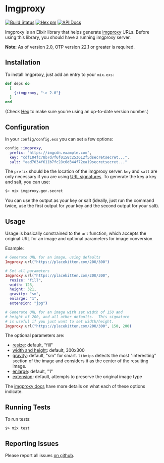 # Imgproxy
[![Build Status](https://github.com/bmuller/imgproxy/actions/workflows/ci.yml/badge.svg)](https://github.com/bmuller/imgproxy/actions/workflows/ci.yml)
[![Hex pm](http://img.shields.io/hexpm/v/imgproxy.svg?style=flat)](https://hex.pm/packages/imgproxy)
[![API Docs](https://img.shields.io/badge/api-docs-lightgreen.svg?style=flat)](https://hexdocs.pm/imgproxy/)

Imgproxy is an Elixir library that helps generate [imgproxy](https://github.com/DarthSim/imgproxy) URLs.  Before using this library, you should have a running imgproxy server.

**Note:** As of version 2.0, OTP version 22.1 or greater is required.

## Installation

To install Imgproxy, just add an entry to your `mix.exs`:

``` elixir
def deps do
  [
    {:imgproxy, "~> 2.0"}
  ]
end
```

(Check [Hex](https://hex.pm/packages/imgproxy) to make sure you're using an up-to-date version number.)

## Configuration

In your `config/config.exs` you can set a few options:

``` elixir
config :imgproxy,
  prefix: "https://imgcdn.example.com",
  key: "cdf104fc78b7d7f6f0158c253612f5dsecretsecret...",
  salt: "aad7034f611b7fc28c6d344f72ea19secretsecret..."
```

The `prefix` should be the location of the imgproxy server.  `key` and `salt` are only necessary if you are using [URL signatures](https://github.com/DarthSim/imgproxy/blob/master/docs/configuration.md#url-signature).  To generate the key a key and salt, you can use:

``` bash
$> mix imgproxy.gen.secret
```

You can use the output as your key or salt (ideally, just run the command twice, use the first output for your key and the second output for your salt).

## Usage

Usage is basically constrained to the `url` function, which accepts the original URL for an image and optional parameters for image conversion.

Example:

``` elixir
# Generate URL for an image, using defaults
Imgproxy.url("https://placekitten.com/200/300")

# Set all parameters
Imgproxy.url("https://placekitten.com/200/300",
  resize: "fill",
  width: 123,
  height: 321,
  gravity: "sm",
  enlarge: "1",
  extension: "jpg")

# Generate URL for an image with set width of 150 and
# height of 200, and all other defaults.  This signature
# is useful if you just want to set width/height.
Imgproxy.url("https://placekitten.com/200/300", 150, 200)
```

The optional parameters are:

* [resize](https://github.com/DarthSim/imgproxy/blob/master/docs/generating_the_url_basic.md#resizing-types): default, "fill"
* [width and height](https://github.com/DarthSim/imgproxy/blob/master/docs/generating_the_url_basic.md#width-and-height): default, 300x300 
* [gravity](https://github.com/DarthSim/imgproxy/blob/master/docs/generating_the_url_basic.md#gravity): default, "sm" for smart.  `libvips` detects the most "interesting" section of the image and considers it as the center of the resulting image.
* [enlarge](https://github.com/DarthSim/imgproxy/blob/master/docs/generating_the_url_basic.md#enlarge): default, "1"
* [extension](https://github.com/DarthSim/imgproxy/blob/master/docs/generating_the_url_basic.md#extension): default, attempts to preserve the original image type

The [imgproxy docs](https://github.com/DarthSim/imgproxy/blob/master/docs/generating_the_url_basic.md) have more details on what each of these options indicate.

## Running Tests

To run tests:

``` shell
$> mix test
```

## Reporting Issues

Please report all issues [on github](https://github.com/bmuller/imgproxy/issues).

